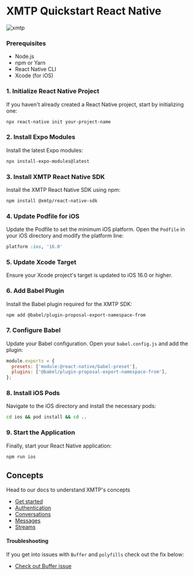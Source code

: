 # XMTP Quickstart React Native

![xmtp](https://github.com/xmtp/xmtp-quickstart-reactjs/assets/1447073/3f2979ec-4d13-4c3d-bf20-deab3b2ffaa1)

### Prerequisites

- Node.js
- npm or Yarn
- React Native CLI
- Xcode (for iOS)

### 1. Initialize React Native Project

If you haven't already created a React Native project, start by initializing one:

```bash
npx react-native init your-project-name
```

### 2. Install Expo Modules

Install the latest Expo modules:

```bash
npx install-expo-modules@latest
```

### 3. Install XMTP React Native SDK

Install the XMTP React Native SDK using npm:

```bash
npm install @xmtp/react-native-sdk
```

### 4. Update Podfile for iOS

Update the Podfile to set the minimum iOS platform. Open the `Podfile` in your iOS directory and modify the platform line:

```ruby
platform :ios, '16.0'
```

### 5. Update Xcode Target

Ensure your Xcode project's target is updated to iOS 16.0 or higher.

### 6. Add Babel Plugin

Install the Babel plugin required for the XMTP SDK:

```bash
npm add @babel/plugin-proposal-export-namespace-from
```

### 7. Configure Babel

Update your Babel configuration. Open your `babel.config.js` and add the plugin:

```javascript
module.exports = {
  presets: ['module:@react-native/babel-preset'],
  plugins: ['@babel/plugin-proposal-export-namespace-from'],
};
```

### 8. Install iOS Pods

Navigate to the iOS directory and install the necessary pods:

```bash
cd ios && pod install && cd ..
```

### 9. Start the Application

Finally, start your React Native application:

```bash
npm run ios
```

## Concepts

Head to our docs to understand XMTP's concepts

- [Get started](https://xmtp.org/docs/build/get-started/overview?sdk=rn)
- [Authentication](https://xmtp.org/docs/build/authentication?sdk=rn)
- [Conversations](https://xmtp.org/docs/build/conversations?sdk=rn)
- [Messages](https://xmtp.org/docs/build/messages/?sdk=rn)
- [Streams](https://xmtp.org/docs/build/streams/?sdk=rn)

#### Troubleshooting

If you get into issues with `Buffer` and `polyfills` check out the fix below:

- [Check out Buffer issue](https://github.com/xmtp/xmtp-js/issues/487)
